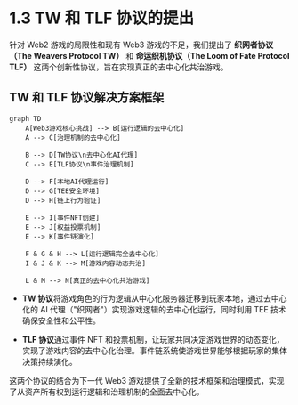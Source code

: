 # 1.3 TW 和 TLF 协议的提出

针对 Web2 游戏的局限性和现有 Web3 游戏的不足，我们提出了 **织网者协议（The Weavers Protocol TW）** 和 **命运织机协议（The Loom of Fate Protocol TLF）** 这两个创新性协议，旨在实现真正的去中心化共治游戏。

## TW 和 TLF 协议解决方案框架

```mermaid
graph TD
    A[Web3游戏核心挑战] --> B[运行逻辑的去中心化]
    A --> C[治理机制的去中心化]

    B --> D[TW协议\n去中心化AI代理]
    C --> E[TLF协议\n事件治理机制]

    D --> F[本地AI代理运行]
    D --> G[TEE安全环境]
    D --> H[链上行为验证]

    E --> I[事件NFT创建]
    E --> J[权益投票机制]
    E --> K[事件链演化]

    F & G & H --> L[运行逻辑完全去中心化]
    I & J & K --> M[游戏内容动态共治]

    L & M --> N[真正的去中心化共治游戏]
```

- **TW 协议**将游戏角色的行为逻辑从中心化服务器迁移到玩家本地，通过去中心化的 AI 代理（"织网者"）实现游戏逻辑的去中心化运行，同时利用 TEE 技术确保安全性和公平性。

- **TLF 协议**通过事件 NFT 和投票机制，让玩家共同决定游戏世界的动态变化，实现了游戏内容的去中心化治理。事件链系统使游戏世界能够根据玩家的集体决策持续演化。

这两个协议的结合为下一代 Web3 游戏提供了全新的技术框架和治理模式，实现了从资产所有权到运行逻辑和治理机制的全面去中心化。
